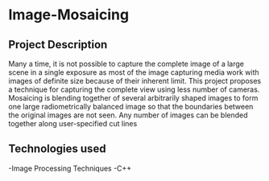 # Image-Mosaicing

## Project Description
Many a time, it is not possible to capture the complete image of a large scene in a single exposure as most of the image capturing media work with images of definite size because of their inherent limit. This project proposes a technique for capturing the complete view using less number of cameras.
Mosaicing is blending together of several arbitrarily shaped images to form one large radiometrically balanced image so that the boundaries between the original images are not seen. Any number of images can be blended together along user-specified cut lines

## Technologies used 
-Image Processing Techniques
-C++
